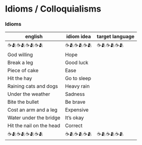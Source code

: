 # Idioms / Colloquialisms

### Idioms

| english | idiom idea | target language |
| --- | --- | --- |
| ☕🫂☕🫂☕🫂☕🫂 | ☕🫂☕🫂☕🫂 | ☕🫂☕🫂☕🫂 |
| God willing | Hope |  |
| Break a leg | Good luck |  |
| Piece of cake | Ease |  |
| Hit the hay | Go to sleep |  |
| Raining cats and dogs | Heavy rain |  |
| Under the weather | Sadness |  |
| Bite the bullet | Be brave |  |
| Cost an arm and a leg | Expensive |  |
| Water under the bridge | It’s okay |  |
| Hit the nail on the head | Correct |  |
| ☕🫂☕🫂☕🫂☕🫂 | ☕🫂☕🫂☕🫂 | ☕🫂☕🫂☕🫂 |
